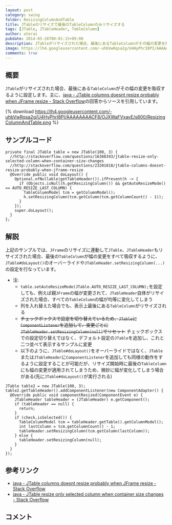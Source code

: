 ```yaml
---
layout: post
category: swing
folder: ResizingColumnAndTable
title: JTableのリサイズで最後のTableColumnのみリサイズする
tags: [JTable, JTableHeader, TableColumn]
author: aterai
pubdate: 2014-05-26T00:01:15+09:00
description: JTableがリサイズされた場合、最後にあるTableColumnがその幅の変更を吸収するように設定します。
image: https://lh4.googleusercontent.com/-uhbVwRqsa2g/U4HyPhrI8PI/AAAAAAAACF8/OJXWaFVxavE/s800/ResizingColumnAndTable.png
comments: true
---
```

## 概要
`JTable`がリサイズされた場合、最後にある`TableColumn`がその幅の変更を吸収するように設定します。主に、[java - JTable columns doesnt resize probably when JFrame resize - Stack Overflow](http://stackoverflow.com/questions/23201818/jtable-columns-doesnt-resize-probably-when-jframe-resize)の回答からソースを引用しています。

{% download https://lh4.googleusercontent.com/-uhbVwRqsa2g/U4HyPhrI8PI/AAAAAAAACF8/OJXWaFVxavE/s800/ResizingColumnAndTable.png %}

## サンプルコード
<pre class="prettyprint"><code>private final JTable table = new JTable(100, 3) {
  //http://stackoverflow.com/questions/16368343/jtable-resize-only-selected-column-when-container-size-changes
  //http://stackoverflow.com/questions/23201818/jtable-columns-doesnt-resize-probably-when-jframe-resize
  @Override public void doLayout() {
    Optional.ofNullable(getTableHeader()).ifPresent(h -&gt; {
      if (Objects.isNull(h.getResizingColumn()) &amp;&amp; getAutoResizeMode() == AUTO_RESIZE_LAST_COLUMN) {
        TableColumnModel tcm = getColumnModel();
        h.setResizingColumn(tcm.getColumn(tcm.getColumnCount() - 1));
      }
    });
    super.doLayout();
  }
};
</code></pre>

## 解説
上記のサンプルでは、`JFrame`のリサイズに連動して`JTable`、`JTableHeader`もリサイズされた場合、最後の`TableColumn`が幅の変更をすべて吸収するように、`JTable#doLayout()`のオーバーライドや`JTableHeader.setResizingColumn(...)`の設定を行なっています。

- 注:
    - `table.setAutoResizeMode(JTable.AUTO_RESIZE_LAST_COLUMN);`を設定しても、例えば親`JFrame`の幅が変更されて、`JTableHeader`自体がリサイズされた場合、すべての`TableColumn`の幅が均等に変化してしまう
    - 列を入れ替えた場合でも、表示上最後にある`TableColumn`がリサイズされる
    - ~~チェックボックスで設定を切り替えているため、`JTable`に`ComponentListener`を追加して、変更ごとに`JTableHeader.setResizingColumn(null)`でリセット~~ チェックボックスでの設定切り替えではなく、デフォルト設定の`JTable`を追加し、これと二つ並べて表示するサンプルに変更
    - 以下のように、`JTable#doLayout()`をオーバーライドではなく、`JTable`または`JTableHeader`に`ComponentListener`を追加しても同様の動作をするように設定することが可能だが、リサイズ開始時に最後の`TableColumn`にも幅の変更が適用されてしまうため、微妙に幅が変化してしまう場合がある(先に`JTable#doLayout()`が実行される)

<!-- dummy comment line for breaking list -->

<pre class="prettyprint"><code>JTable table2 = new JTable(100, 3);
table2.getTableHeader().addComponentListener(new ComponentAdapter() {
  @Override public void componentResized(ComponentEvent e) {
    JTableHeader tableHeader = (JTableHeader) e.getComponent();
    if (tableHeader == null) {
      return;
    }
    if (check.isSelected()) {
      TableColumnModel tcm = tableHeader.getTable().getColumnModel();
      int lastColumn = tcm.getColumnCount() - 1;
      tableHeader.setResizingColumn(tcm.getColumn(lastColumn));
    } else {
      tableHeader.setResizingColumn(null);
    }
  }
});
</code></pre>

## 参考リンク
- [java - JTable columns doesnt resize probably when JFrame resize - Stack Overflow](http://stackoverflow.com/questions/23201818/jtable-columns-doesnt-resize-probably-when-jframe-resize)
- [java - JTable resize only selected column when container size changes - Stack Overflow](http://stackoverflow.com/questions/16368343/jtable-resize-only-selected-column-when-container-size-changes)

<!-- dummy comment line for breaking list -->

## コメント
